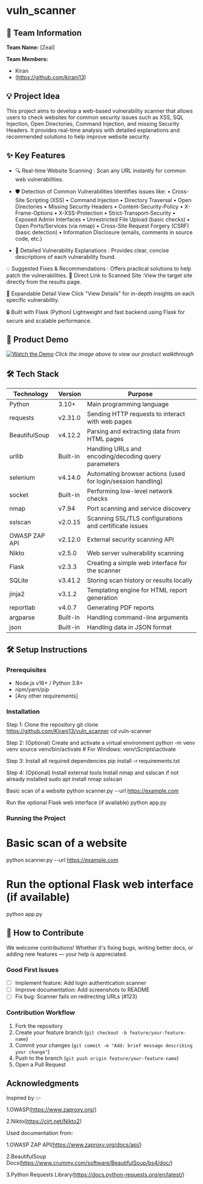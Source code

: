 # vuln_scanner 

## 👥 Team Information
**Team Name:** [Zeal]  

**Team Members:**
- Kiran
- (https://github.com/kiranj13) 

## 💡 Project Idea
This project aims to develop a web-based vulnerability scanner that allows users to check websites for common security issues such as XSS, SQL Injection, Open Directories, Command Injection, and missing Security Headers. It provides real-time analysis with detailed explanations and recommended solutions to help improve website security.

## ✨ Key Features
- 🔍  Real-time Website Scanning : Scan any URL instantly for common web vulnerabilities.

- 🛡️ Detection of Common Vulnerabilities
       Identifies issues like:
      • Cross-Site Scripting (XSS)
      •  Command Injection
      •  Directory Traversal
      •  Open Directories
      •  Missing Security Headers
      •  Content-Security-Policy
      •  X-Frame-Options
      •  X-XSS-Protection
      •  Strict-Transport-Security
      •  Exposed Admin Interfaces
      •  Unrestricted File Upload (basic checks)
      •  Open Ports/Services (via nmap)
      •  Cross-Site Request Forgery (CSRF) (basic detection)
      •  Information Disclosure (emails, comments in source code, etc.)
  
 - 📝 Detailed Vulnerability Explanations : Provides clear, concise descriptions of each vulnerability found.

💡 Suggested Fixes & Recommendations : Offers practical solutions to help patch the vulnerabilities.
🔗 Direct Link to Scanned Site :View the target site directly from the results page.

📄 Expandable Detail View
Click "View Details" for in-depth insights on each specific vulnerability.

🔒 Built with Flask (Python)
Lightweight and fast backend using Flask for secure and scalable performance.

## 🎥 Product Demo
[![Watch the Demo](https://via.placeholder.com/300x200?text=Click+for+Demo+Video)](https://youtube.com/link-to-video)
*Click the image above to view our product walkthrough*

## 🛠️ Tech Stack
| Technology        | Version  | Purpose                                                      |
| ----------------- | -------- | ------------------------------------------------------------ |
| Python            | 3.10+    | Main programming language                                    |
| requests          | v2.31.0  | Sending HTTP requests to interact with web pages             |
| BeautifulSoup     | v4.12.2  | Parsing and extracting data from HTML pages                  |
| urllib            | Built-in | Handling URLs and encoding/decoding query parameters         |
| selenium          | v4.14.0  | Automating browser actions (used for login/session handling) |
| socket            | Built-in | Performing low-level network checks                          |
| nmap              | v7.94    | Port scanning and service discovery                          |
| sslscan           | v2.0.15  | Scanning SSL/TLS configurations and certificate issues       |
| OWASP ZAP API     | v2.12.0  | External security scanning API                               |
| Nikto             | v2.5.0   | Web server vulnerability scanning                            |
| Flask             | v2.3.3   | Creating a simple web interface for the scanner              |
| SQLite            | v3.41.2  | Storing scan history or results locally                      |
| jinja2            | v3.1.2   | Templating engine for HTML report generation                 |
| reportlab         | v4.0.7   | Generating PDF reports                                       |
| argparse          | Built-in | Handling command-line arguments                              |
| json              | Built-in | Handling data in JSON format                                 |


## 🛠️ Setup Instructions

### Prerequisites
- Node.js v16+ / Python 3.8+
- npm/yarn/pip
- [Any other requirements]

### Installation
Step 1: Clone the repository
git clone https://github.com/Kiranj13/vuln_scanner
cd vuln-scanner

Step 2: (Optional) Create and activate a virtual environment
python -m venv venv
source venv/bin/activate   # For Windows: venv\Scripts\activate

 Step 3: Install all required dependencies
pip install -r requirements.txt

 Step 4: (Optional) Install external tools
 Install nmap and sslscan if not already installed
sudo apt install nmap sslscan  

 Basic scan of a website
python scanner.py --url https://example.com

 Run the optional Flask web interface (if available)
python app.py


### Running the Project
# Basic scan of a website
python scanner.py --url https://example.com

# Run the optional Flask web interface (if available)
python app.py


## 🤝 How to Contribute
We welcome contributions! Whether it's fixing bugs, writing better docs, or adding new features — your help is appreciated.

### Good First Issues
- [ ] Implement feature: Add login authentication scanner
- [ ] Improve documentation: Add screenshots to README
- [ ] Fix bug: Scanner fails on redirecting URLs (#123)

### Contribution Workflow
1. Fork the repository
2. Create your feature branch (`git checkout -b feature/your-feature-name`)
3. Commit your changes (`git commit -m "Add: brief message describing your change"`)
4. Push to the branch (`git push origin feature/your-feature-name`)
5. Open a Pull Request


## Acknowledgments
Inspired by ::-

1.OWASP(https://www.zaproxy.org/)

2.Nikto(https://cirt.net/Nikto2)


Used documentation from:

1.OWASP ZAP API(https://www.zaproxy.org/docs/api/)

2.BeautifulSoup Docs(https://www.crummy.com/software/BeautifulSoup/bs4/doc/)

3.Python Requests Library(https://docs.python-requests.org/en/latest/)
